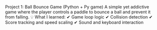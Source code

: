 Project 1: Ball Bounce Game (Python + Py game)
A simple yet addictive game where the player controls a paddle to bounce a ball and prevent it from falling.
💡 What I learned:
✔ Game loop logic
✔ Collision detection
✔ Score tracking and speed scaling
✔ Sound and keyboard interaction
